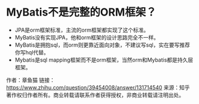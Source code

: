 # MyBatis不是完整的ORM框架？

- JPA是orm框架标准，主流的orm框架都实现了这个标准。
- MyBatis没有实现JPA，他和orm框架的设计思路完全不一样。
- MyBatis是拥抱sql，而orm则更靠近面向对象，不建议写sql，实在要写推荐你写hql代替。
- Mybatis是sql mapping框架而不是orm框架，当然orm和Mybatis都是持久层框架。








作者：章鱼猫
链接：https://www.zhihu.com/question/39454008/answer/131714540
来源：知乎
著作权归作者所有。商业转载请联系作者获得授权，非商业转载请注明出处。